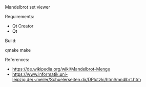 Mandelbrot set viewer

Requirements:

- Qt Creator
- Qt

Build:

   qmake
   make

References:

- https://de.wikipedia.org/wiki/Mandelbrot-Menge
- https://www.informatik.uni-leipzig.de/~meiler/Schuelerseiten.dir/DPlotzki/html/mndlbrt.htm